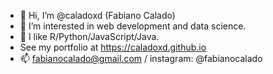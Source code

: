 - 👋 Hi, I’m @caladoxd (Fabiano Calado)
- 👀 I’m interested in web development and data science.
- 🌱 I like R/Python/JavaScript/Java.
- See my portfolio at https://caladoxd.github.io
- 📫 fabianocalado@gmail.com / instagram: @fabianocalado

<!---
caladoxd/caladoxd is a ✨ special ✨ repository because its `README.md` (this file) appears on your GitHub profile.
You can click the Preview link to take a look at your changes.
--->
